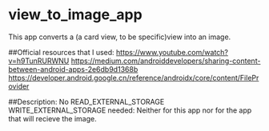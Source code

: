 # view_to_image_app
This app converts a (a card view, to be specific)view into an image.

##Official resources that I used:
https://www.youtube.com/watch?v=h9TunRURWNU
https://medium.com/androiddevelopers/sharing-content-between-android-apps-2e6db9d1368b
https://developer.android.google.cn/reference/androidx/core/content/FileProvider

##Description:
No READ_EXTERNAL_STORAGE WRITE_EXTERNAL_STORAGE needed: Neither for this app nor for the app that will recieve the image.
